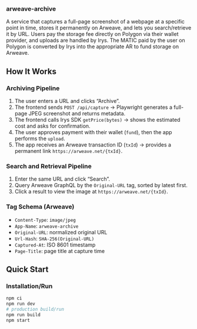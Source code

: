 ### arweave-archive

A service that captures a full-page screenshot of a webpage at a specific point in time, stores it permanently on Arweave, and lets you search/retrieve it by URL. Users pay the storage fee directly on Polygon via their wallet provider, and uploads are handled by Irys. The MATIC paid by the user on Polygon is converted by Irys into the appropriate AR to fund storage on Arweave.

## How It Works

### Archiving Pipeline
1) The user enters a URL and clicks “Archive”.
2) The frontend sends `POST /api/capture` → Playwright generates a full-page JPEG screenshot and returns metadata.
3) The frontend calls Irys SDK `getPrice(bytes)` → shows the estimated cost and asks for confirmation.
4) The user approves payment with their wallet (`fund`), then the app performs the `upload`.
5) The app receives an Arweave transaction ID (`txId`) → provides a permanent link `https://arweave.net/{txId}`.

### Search and Retrieval Pipeline
1) Enter the same URL and click “Search”.
2) Query Arweave GraphQL by the `Original-URL` tag, sorted by latest first.
3) Click a result to view the image at `https://arweave.net/{txId}`.

### Tag Schema (Arweave)
- `Content-Type`: `image/jpeg`
- `App-Name`: `arweave-archive`
- `Original-URL`: normalized original URL
- `Url-Hash`: `SHA-256(Original-URL)`
- `Captured-At`: ISO 8601 timestamp
- `Page-Title`: page title at capture time

## Quick Start

### Installation/Run
```bash
npm ci
npm run dev
# production build/run
npm run build
npm start
```